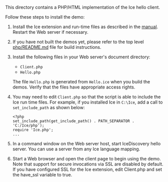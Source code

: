 This directory contains a PHP/HTML implementation of the Ice hello
client.

Follow these steps to install the demo:

1) Install the Ice extension and run-time files as described in the
   [manual][1]. Restart the Web server if necessary.

2) If you have not built the demos yet, please refer to the top level
   [php/README.md](../../README.md) file for build instructions.

3) Install the following files in your Web server's document
   directory:

   * `Client.php`
   * `Hello.php`

   The file `Hello.php` is generated from `Hello.ice` when you build
   the demos. Verify that the files have appropriate access rights.

4) You may need to edit `Client.php` so that the script is able to
   include the Ice run time files. For example, if you installed Ice
   in `C:\Ice`, add a call to `set_include_path` as shown below:
    ```
    <?php
    set_include_path(get_include_path() . PATH_SEPARATOR . 'C:/Ice/php');
    require 'Ice.php';
    ...
    ```

5) In a command window on the Web server host, start IceDiscovery hello
   server. You can use a server from any Ice language mapping.

6) Start a Web browser and open the client page to begin using the
   demo. Note that support for secure invocations via SSL are disabled
   by default. If you have configured SSL for the Ice extension, edit
   Client.php and set the have_ssl variable to true.

[1]: https://doc.zeroc.com/display/Rel/Ice+3.7.1+Release+Notes
